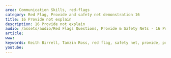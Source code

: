 ```yaml
---
area: Communication Skills, red-flags
category: Red Flag, Provide and safety net demonstration 16
title: 16 Provide not explain
description: 16 Provide not explain
audio: /assets/audio/Red Flags Questions, Provide & Safety Nets - 16 Provide not explain - MQ.mp3
article: 
www: 
keywords: Keith Birrell, Tamzin Ross, red flag, safety net, provide, provide, explain
youtube: 
--- 
```

